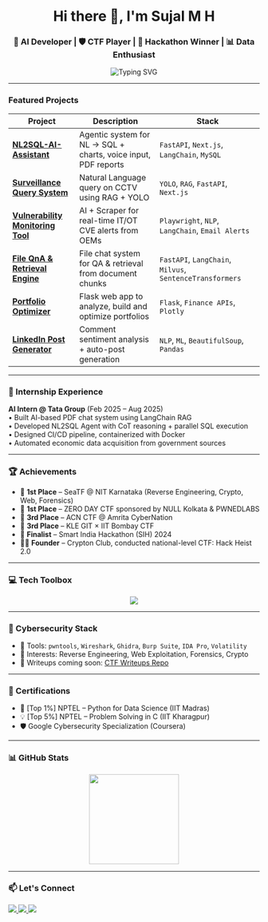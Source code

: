 <h1 align="center">Hi there 👋, I'm Sujal M H</h1>
<h3 align="center">🚀 AI Developer | 🛡️ CTF Player | 🎯 Hackathon Winner | 📊 Data Enthusiast</h3>

<p align="center">
  <img src="https://readme-typing-svg.herokuapp.com?font=Fira+Code&duration=2500&pause=1000&center=true&vCenter=true&width=435&lines=AI+%26+Cybersecurity+Enthusiast;Hackathon+%2B+CTF+Winner;" alt="Typing SVG" />
</p>

---
### Featured Projects

| Project | Description | Stack |
|--------|-------------|-------|
| **[NL2SQL-AI-Assistant](https://github.com/sujalmh/NL2SQL-AI-Assistant)** | Agentic system for NL → SQL + charts, voice input, PDF reports | `FastAPI`, `Next.js`, `LangChain`, `MySQL` |
| **[Surveillance Query System](https://github.com/sujalmh/AI-Powered-Surveillance-System-with-Natural-Language-based-Querying)** | Natural Language query on CCTV using RAG + YOLO | `YOLO`, `RAG`, `FastAPI`, `Next.js` |
| **[Vulnerability Monitoring Tool](https://github.com/sujalmh/oem-vulnerabilities-monitoring-and-alert-system)** | AI + Scraper for real-time IT/OT CVE alerts from OEMs | `Playwright`, `NLP`, `LangChain`, `Email Alerts` |
| **[File QnA & Retrieval Engine](https://github.com/sujalmh/NL2SQL-AI-Assistant)** | File chat system for QA & retrieval from document chunks	 | `FastAPI`, `LangChain`, `Milvus`, `SentenceTransformers` |
| **[Portfolio Optimizer](https://github.com/sujalmh/StockOpt)** | Flask web app to analyze, build and optimize portfolios | `Flask`, `Finance APIs`, `Plotly` |
| **[LinkedIn Post Generator](https://github.com/sujalmh/linkedin-sentiment-analysis-post-gen)** | Comment sentiment analysis + auto-post generation | `NLP`, `ML`, `BeautifulSoup`, `Pandas` |

---

### 💼 Internship Experience

**AI Intern @ Tata Group** (Feb 2025 – Aug 2025)  
• Built AI-based PDF chat system using LangChain RAG  
• Developed NL2SQL Agent with CoT reasoning + parallel SQL execution  
• Designed CI/CD pipeline, containerized with Docker  
• Automated economic data acquisition from government sources

---

### 🏆 Achievements

- 🥇 **1st Place** – SeaTF @ NIT Karnataka (Reverse Engineering, Crypto, Web, Forensics)
- 🥇 **1st Place** – ZERO DAY CTF sponsored by NULL Kolkata & PWNEDLABS
- 🥉 **3rd Place** – ACN CTF @ Amrita CyberNation
- 🥉 **3rd Place** – KLE GIT × IIT Bombay CTF
- 🏁 **Finalist** – Smart India Hackathon (SIH) 2024
- 🧑‍💻 **Founder** – Crypton Club, conducted national-level CTF: Hack Heist 2.0

---

### 💻 Tech Toolbox

<p align="center">
  <img src="https://skillicons.dev/icons?i=python,fastapi,react,nextjs,django,flask,postgresql,mysql,docker,azure,js,html,css,git,bash" />
</p>

---

### 🔐 Cybersecurity Stack

- 🧰 Tools: `pwntools`, `Wireshark`, `Ghidra`, `Burp Suite`, `IDA Pro`, `Volatility`
- 🧠 Interests: Reverse Engineering, Web Exploitation, Forensics, Crypto
- 📂 Writeups coming soon: [CTF Writeups Repo](https://github.com/sujalmh)

---

### 📜 Certifications

- 🧮 [Top 1%] NPTEL – Python for Data Science (IIT Madras)
- 💡 [Top 5%] NPTEL – Problem Solving in C (IIT Kharagpur)
- 🛡️ Google Cybersecurity Specialization (Coursera)

---

### 📊 GitHub Stats

<p align="center">
  <img src="https://github-readme-stats.vercel.app/api/top-langs/?username=sujalmh&layout=compact&theme=radical" height="180"/>
</p>

---

### 📫 Let's Connect

<p align="left">
  <a href="mailto:sujalmh9@gmail.com">
    <img src="https://img.shields.io/badge/Gmail-red?style=for-the-badge&logo=gmail&logoColor=white" />
  </a>
  <a href="https://linkedin.com/in/sujalmh" target="_blank">
    <img src="https://img.shields.io/badge/LinkedIn-blue?style=for-the-badge&logo=linkedin&logoColor=white" />
  </a>
  <a href="https://github.com/sujalmh" target="_blank">
    <img src="https://img.shields.io/badge/GitHub-black?style=for-the-badge&logo=github&logoColor=white" />
  </a>
</p>
